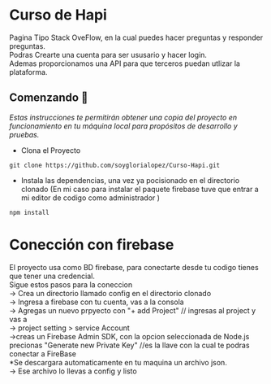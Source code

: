 # Curso de Hapi

Pagina Tipo Stack OveFlow, en la cual puedes hacer preguntas y responder preguntas.  <br>
Podras Crearte una cuenta para ser ususario y hacer login. <br>
Ademas proporcionamos una API para que terceros puedan utlizar la plataforma.

## Comenzando 🚀

_Estas instrucciones te permitirán obtener una copia del proyecto en funcionamiento en tu máquina local para propósitos de desarrollo y pruebas._

 * Clona el Proyecto 
 ```
 git clone https://github.com/soyglorialopez/Curso-Hapi.git

 ```
 * Instala las dependencias, una vez ya pocisionado  en el directorio clonado
 (En mi caso para instalar el paquete firebase tuve que entrar a mi editor de codigo como administrador )
 ```
 npm install
 ```
 
 # Conección con firebase
 
El proyecto usa como BD firebase, para conectarte desde tu codigo tienes que tener una credencial. <br>
 Sigue estos pasos para la coneccion  <br>
  -> Crea un directorio llamado config en el directorio clonado  <br>
  -> Ingresa a firebase con tu cuenta, vas a la consola  <br>
  -> Agregas un nuevo prpyecto con "+ add Project" // ingresas al project y vas a  <br>
  -> project setting > service Account <br>
  ->creas un Firebase Admin SDK, con la opcion seleccionada de Node.js  <br>
precionas "Generate new Private Key" //es la llave con la cual te podras conectar a FireBase <br>
*Se descargara automaticamente en tu maquina un archivo json. <br>
-> Ese archivo lo llevas a config y listo
 

